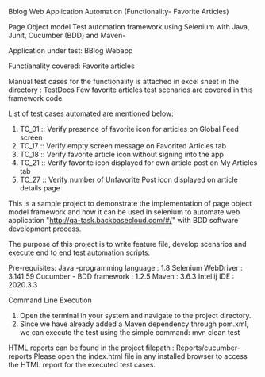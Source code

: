 Bblog Web Application Automation (Functionality- Favorite Articles)

Page Object model Test automation framework using Selenium with Java, Junit, Cucumber (BDD) and Maven-

Application under test:
BBlog Webapp

Functianality covered:
Favorite articles

Manual test cases for the functionality is attached in excel sheet in the directory : TestDocs
Few favorite articles test scenarios are covered in this framework code.

List of test cases automated are mentioned below:
1. TC_01 :: Verify presence of favorite icon for articles on Global Feed screen
2. TC_17 :: Verify empty screen message on Favorited Articles tab
3. TC_18 :: Verify favorite article icon without signing into the app
4. TC_21 :: Verify favorite icon displayed for own article post on My Articles tab
5. TC_27 :: Verify number of Unfavorite Post icon displayed on article details page

This is a sample project to demonstrate the implementation of page object model framework and how it can be used in selenium to automate web application "http://qa-task.backbasecloud.com/#/" with BDD software development process.

The purpose of this project is to write feature file, develop scenarios and execute end to end test automation scripts.

Pre-requisites:
Java -programming language : 1.8
Selenium WebDriver : 3.141.59
Cucumber - BDD framework : 1.2.5
Maven : 3.6.3
Intellij IDE : 2020.3.3

Command Line Execution

1. Open the terminal in your system and navigate to the project directory.
2. Since we have already added a Maven dependency through pom.xml, we can execute the test using the simple command:
   mvn clean test

HTML reports can be found in the project filepath : Reports/cucumber-reports
Please open the index.html file in any installed browser to access the HTML report for the executed test cases.
